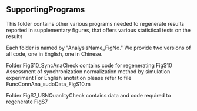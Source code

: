 ## SupportingPrograms 
This folder contains other various programs needed to regenerate results reported in supplementary figures, that offers various statistical tests on the results

Each folder is named by "AnalysisName_FigNo." We provide two versions of all code, one in English, one in Chinese.

Folder FigS10_SyncAnaCheck contains code for regenerating FigS10 Assessment of synchronization normalization method by simulation experiment
For English anotation please refer to file FuncConnAna_sudoData_FigS10.m

Folder FigS7_USNQuanlityCheck contains data and code required to regenerate FigS7

